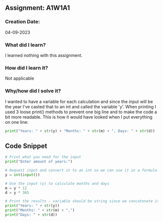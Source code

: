 ## Assignment: A1W1A1

### Creation Date:
04-09-2023

### What did I learn?
I learned nothing with this assignment.

### How did I learn it?
Not applicable

### Why/how did I solve it?
I wanted to have a variable for each calculation and since the input will be the year I've casted that to an int and called the variable 'y'.
When printing I used 3 loose print() methods to prevent one big line and to make the code a bit more readable. This is how it would have looked when I put everything on one line:
```python
print("Years: " + str(y) + "Months: " + str(m) + ", Days: " + str(d))
```

## Code Snippet
```python
# Print what you need for the input
print("Enter amount of years:")

# Request input and convert it to an int so we can use it in a formula
y = int(input())

# Use the input (y) to calculate months and days
m = y * 12
d = y * 365

# Print the results - variable should be string since we concatenate it to a string 
print("Years: " + str(y))
print("Months: " + str(m) + ",")
print("Days: " + str(d))
```
